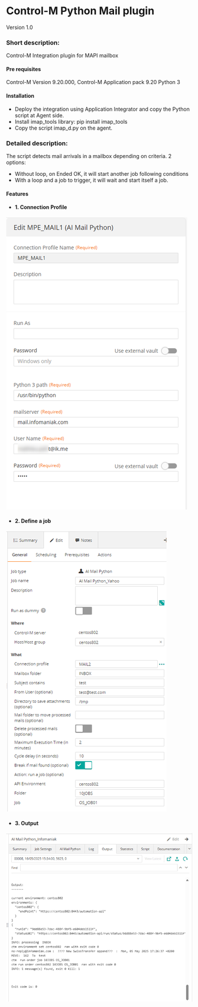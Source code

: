 # Control-M Python Mail plugin
Version 1.0

### Short description:
Control-M Integration plugin for MAPI mailbox

#### Pre requisites

Control-M Version 9.20.000,
Control-M Application pack 9.20
Python 3


#### Installation

- Deploy the integration using Application Integrator and copy the Python script at Agent side.
- Install imap_tools library: pip install imap_tools
- Copy the script imap_d.py on the agent.

 
### Detailed description:

The script detects mail arrivals in a mailbox depending on criteria.
2 options:
-	Without loop, on Ended OK, it will start another job following conditions
-	With a loop and a job to trigger, it will wait and start itself a job.
 

#### Features

* #### 1. Connection Profile 

![](./images/connprof.png)

* #### 2. Define a job

![](./images/job.png)

* #### 3. Output

![](./images/output.png)
